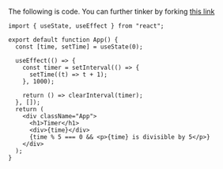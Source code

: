 The following is code. You can further tinker by forking [this link](https://codesandbox.io/p/sandbox/simpler-timer-79r62r?file=%2Fsrc%2FApp.js%3A1%2C1-22%2C1&utm_source=dotnew) 

```
import { useState, useEffect } from "react";

export default function App() {
  const [time, setTime] = useState(0);

  useEffect(() => {
    const timer = setInterval(() => {
      setTime((t) => t + 1);
    }, 1000);

    return () => clearInterval(timer);
  }, []);
  return (
    <div className="App">
      <h1>Timer</h1>
      <div>{time}</div>
      {time % 5 === 0 && <p>{time} is divisible by 5</p>}
    </div>
  );
}
```
